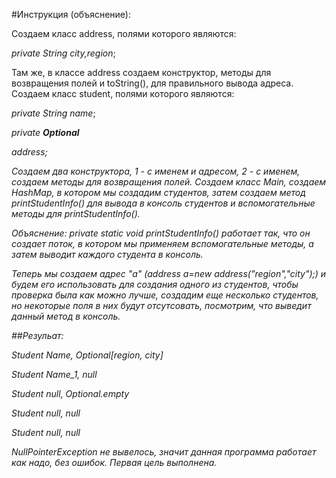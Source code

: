 #Инструкция (объяснение):

Создаем класс address, полями которого являются:

*private String city,region*;

Там же, в классе address создаем конструктор, методы для возвращения полей и toString(), для правильного вывода адреса.
Создаем класс student, полями которого являются:

*private String name*;

*private **Optional<address>** address*;

Создаем два конструктора, 1 - с именем и адресом, 2 - с именем, создаем методы для возвращения полей.
Создаем класс Main, создаем HashMap, в котором мы создадим студентов, затем создаем метод printStudentInfo() для вывода в консоль студентов и вспомогательные методы для printStudentInfo(). 

Объяснение: private static void printStudentInfo() работает так, что он создает поток, в котором мы применяем вспомогательные методы, а затем выводит каждого студента в консоль.

Теперь мы создаем адрес "a" (address a=new address("region","city");) и будем его использовать для создания одного из студентов, чтобы проверка была как можно лучше, создадим еще несколько студентов, но некоторые поля в них будут отсутсовать, посмотрим, что выведит данный метод в консоль.

##Резульат:

Student Name, Optional[region, city]

Student Name_1, null

Student null, Optional.empty

Student null, null

Student null, null

NullPointerException не вывелось, значит данная программа работает как надо, без ошибок. Первая цель выполнена.